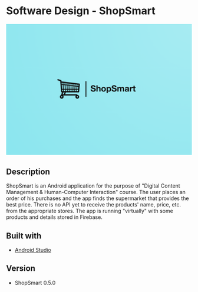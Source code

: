 # Software Design - ShopSmart

![ShopSmart_brand_logo](./.resources/ShopSmart_brand_logo.png)

## Description
ShopSmart is an Android application for the purpose of "Digital Content Management & Human-Computer Interaction" course. The user places an order of his purchases and the app finds the supermarket that provides the best price. There is no API yet to receive the products' name, price, etc. from the appropriate stores. The app is running "virtually" with some products and details stored in Firebase.

## Built with
- [Android Studio](https://developer.android.com/studio/)

## Version
- ShopSmart 0.5.0
